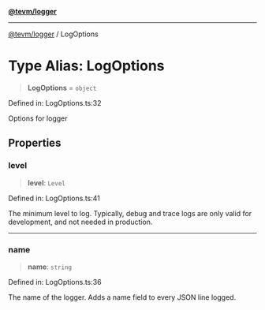 [**@tevm/logger**](../README.md)

***

[@tevm/logger](../globals.md) / LogOptions

# Type Alias: LogOptions

> **LogOptions** = `object`

Defined in: LogOptions.ts:32

Options for logger

## Properties

### level

> **level**: `Level`

Defined in: LogOptions.ts:41

The minimum level to log.
Typically, debug and trace logs are only valid for development, and not needed in production.

***

### name

> **name**: `string`

Defined in: LogOptions.ts:36

The name of the logger. Adds a name field to every JSON line logged.
